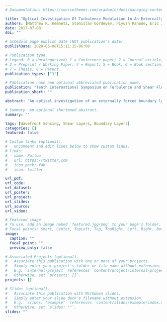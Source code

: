 ```yaml
---
# Documentation: https://sourcethemes.com/academic/docs/managing-content/

title: "Optical Investigation Of Turbulence Modulation In An Externally Forced, High Reynolds Number Boundary Layer"
authors: [Matthew R. Kemnetz, Stanislav Gordeyev, Piyush Ranade, Eric J. Jumper]
date: 2017-07-08
doi: ""

# Schedule page publish date (NOT publication's date).
publishDate: 2020-05-08T15:11:15-06:00

# Publication type.
# Legend: 0 = Uncategorized; 1 = Conference paper; 2 = Journal article;
# 3 = Preprint / Working Paper; 4 = Report; 5 = Book; 6 = Book section;
# 7 = Thesis; 8 = Patent
publication_types: ["1"]

# Publication name and optional abbreviated publication name.
publication: "Tenth International Symposium on Turbulence and Shear Flow Phenomena (TSFP10)"
publication_short: ""

abstract: "An optical investigation of an externally forced boundary layer is presented. Measurements were conducted in Notre Dame’s Compressible Shear Layer Facility. The forced shear layer created an organized spatially-temporally-varying external flow outside the boundary layer. Full phase-locked 2D optical wavefronts were taken and compared with the previously-collected phase-locked velocity data. Local increase in temporal variance of the wavefronts was found to be associated with a local increase in turbulence intensity due to turbulence amplification events inside the boundary layer. Discrepancies between the amplitudes of optical distortions, experimentally measured and predicted using the Strong Reynolds Analogy, indicated that the pressure fluctuations inside the turbulence amplified regions are not negligible and contribute to the optical distortions. An updated model with included pressure-related terms is derived and it was shown to correctly predict experimental optical results."

# Summary. An optional shortened abstract.
summary: ""

tags: [Wavefront Sensing, Shear Layers, Boundary Layers]
categories: []
featured: false

# Custom links (optional).
#   Uncomment and edit lines below to show custom links.
# links:
# - name: Follow
#   url: https://twitter.com
#   icon_pack: fab
#   icon: twitter

url_pdf:
url_code:
url_dataset:
url_poster:
url_project:
url_slides:
url_source:
url_video:

# Featured image
# To use, add an image named `featured.jpg/png` to your page's folder. 
# Focal points: Smart, Center, TopLeft, Top, TopRight, Left, Right, BottomLeft, Bottom, BottomRight.
image:
  caption: ""
  focal_point: ""
  preview_only: false

# Associated Projects (optional).
#   Associate this publication with one or more of your projects.
#   Simply enter your project's folder or file name without extension.
#   E.g. `internal-project` references `content/project/internal-project/index.md`.
#   Otherwise, set `projects: []`.
projects: []

# Slides (optional).
#   Associate this publication with Markdown slides.
#   Simply enter your slide deck's filename without extension.
#   E.g. `slides: "example"` references `content/slides/example/index.md`.
#   Otherwise, set `slides: ""`.
slides: ""
---
```

